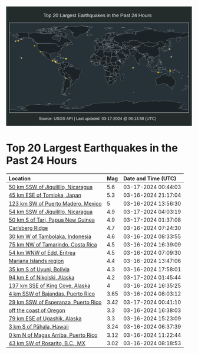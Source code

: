 ![Map](./map.png)

# Top 20 Largest Earthquakes in the Past 24 Hours

| Location | Mag | Date and Time (UTC) |
|:---|:---|:---|
| [50 km SSW of Jiquilillo, Nicaragua](https://earthquake.usgs.gov/earthquakes/eventpage/us6000mjct) | 5.6 | 03-17-2024 00:44:03 |
| [45 km ESE of Tomioka, Japan](https://earthquake.usgs.gov/earthquakes/eventpage/us6000mjbp) | 5.3 | 03-16-2024 21:17:04 |
| [123 km SW of Puerto Madero, Mexico](https://earthquake.usgs.gov/earthquakes/eventpage/us6000mja9) | 5 | 03-16-2024 13:56:30 |
| [54 km SSW of Jiquilillo, Nicaragua](https://earthquake.usgs.gov/earthquakes/eventpage/us6000mje0) | 4.9 | 03-17-2024 04:03:19 |
| [50 km S of Tari, Papua New Guinea](https://earthquake.usgs.gov/earthquakes/eventpage/us6000mjdf) | 4.9 | 03-17-2024 01:37:08 |
| [Carlsberg Ridge](https://earthquake.usgs.gov/earthquakes/eventpage/us6000mj8s) | 4.7 | 03-16-2024 07:24:30 |
| [30 km W of Tambolaka, Indonesia](https://earthquake.usgs.gov/earthquakes/eventpage/us6000mj8x) | 4.6 | 03-16-2024 08:33:55 |
| [75 km NW of Tamarindo, Costa Rica](https://earthquake.usgs.gov/earthquakes/eventpage/us6000mjam) | 4.5 | 03-16-2024 16:39:09 |
| [54 km WNW of Edd, Eritrea](https://earthquake.usgs.gov/earthquakes/eventpage/us6000mj8r) | 4.5 | 03-16-2024 07:09:30 |
| [Mariana Islands region](https://earthquake.usgs.gov/earthquakes/eventpage/us6000mja7) | 4.4 | 03-16-2024 13:47:06 |
| [35 km S of Uyuni, Bolivia](https://earthquake.usgs.gov/earthquakes/eventpage/us6000mjb0) | 4.3 | 03-16-2024 17:58:01 |
| [94 km E of Nikolski, Alaska](https://earthquake.usgs.gov/earthquakes/eventpage/us6000mjdg) | 4.2 | 03-17-2024 01:45:44 |
| [137 km SSE of King Cove, Alaska](https://earthquake.usgs.gov/earthquakes/eventpage/us6000mjak) | 4 | 03-16-2024 16:35:25 |
| [4 km SSW of Bajandas, Puerto Rico](https://earthquake.usgs.gov/earthquakes/eventpage/pr2024076000) | 3.65 | 03-16-2024 08:03:12 |
| [29 km SSW of Esperanza, Puerto Rico](https://earthquake.usgs.gov/earthquakes/eventpage/pr71443128) | 3.42 | 03-17-2024 00:41:10 |
| [off the coast of Oregon](https://earthquake.usgs.gov/earthquakes/eventpage/us6000mjar) | 3.3 | 03-16-2024 16:38:03 |
| [79 km ESE of Ugashik, Alaska](https://earthquake.usgs.gov/earthquakes/eventpage/ak0243hxwtwx) | 3.3 | 03-16-2024 15:23:09 |
| [3 km S of Pāhala, Hawaii](https://earthquake.usgs.gov/earthquakes/eventpage/hv74138337) | 3.24 | 03-16-2024 06:37:39 |
| [0 km N of Magas Arriba, Puerto Rico](https://earthquake.usgs.gov/earthquakes/eventpage/pr71443108) | 3.12 | 03-16-2024 11:22:44 |
| [43 km SW of Rosarito, B.C., MX](https://earthquake.usgs.gov/earthquakes/eventpage/ci40687944) | 3.02 | 03-16-2024 08:18:53 |
